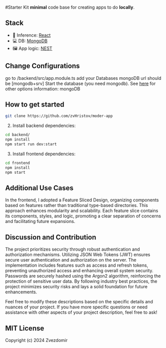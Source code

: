 #Starter Kit
**minimal** code base for creating apps to do **locally**.

## Stack

- 🦙 Inference: [React](https://legacy.reactjs.org/docs/getting-started.html)
- 💻 DB: [MongoDB](https://www.mongodb.com/cloud/atlas/)
- 🖼️ App logic: [NEST](https://docs.nestjs.com/)

## Change Configurations
go to /backend/src/app.module.ts
add your Databases mongoDB url
should be  [mongodb+srv]
Start the  database (you need mongodb). 
See [here](https://www.mongodb.com/cloud/atlas/efficiency?utm_source=google&utm_campaign=search_gs_pl_evergreen_atlas_general-phrase_prosp-brand_gic-null_ww-multi_ps-all_desktop_eng_lead&utm_term=mongodb&utm_medium=cpc_paid_search&utm_ad=p&utm_ad_campaign_id=11295578158&adgroup=116363205048&cq_cmp=11295578158&gad_source=1&gclid=CjwKCAiAiP2tBhBXEiwACslfngFnaFlpMoVQscrI77uHbQQ5zSei0u0GdQmC0EF-Gfk_Zi0X2UgFxxoCa_0QAvD_BwE) for other options information: 
mongoDB
## How to get started

```bash
git clone https://github.com/zvHristov/moder-app
```

2. Install backend dependencies:

```bash
cd backend/
npm install
npm start run dev:start
```

3. Install frontend dependencies:

```bash
cd frontend
npm install
npm start
```
## Additional Use Cases
In the frontend, I adopted a Feature Sliced Design, organizing components based on features rather than traditional type-based directories. This approach enhances modularity and scalability. Each feature slice contains its components, styles, and logic, promoting a clear separation of concerns and facilitating future expansions.

## Discussion and Contribution

The project prioritizes security through robust authentication and authorization mechanisms. Utilizing JSON Web Tokens (JWT) ensures secure user authentication and authorization on the server. The implementation includes features such as access and refresh tokens, preventing unauthorized access and enhancing overall system security. Passwords are securely hashed using the Argon2 algorithm, reinforcing the protection of sensitive user data. By following industry best practices, the project minimizes security risks and lays a solid foundation for future enhancements.

Feel free to modify these descriptions based on the specific details and nuances of your project. If you have more specific questions or need assistance with other aspects of your project description, feel free to ask!

## MIT License

Copyright (c) 2024 Zvezdomir